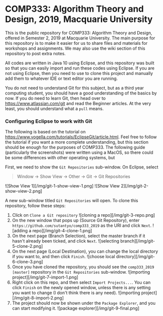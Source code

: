 # COMP333: Algorithm Theory and Design, 2019, Macquarie University 

This is the public repository for COMP333: Algorithm Theory and Design, offered in Semester 2, 2019 at Macquarie University.
The main purpose for this repository is to make it easier for us to share files and materials for workshops and assignments.
We may also use the wiki section of this repository to post extra notes.

All codes are written in Java 10 using Eclipse, and this repository was built so that you can easily import and 
run these codes using Eclipse. If you are not using Eclipse, then you need to use to clone this project and 
manually add them to whatever IDE or text editor you are running. 

You do not need to understand Git for this subject, but as a third year computing student, you should have a good 
understanding of the basics by now. If you do need to learn Git, then head over to https://www.atlassian.com/git 
and read the Beginner articles. At the very least, you should understand what a `pull` means. 

### Configuring Eclipse to work with Git

The following is based on the tutorial on https://www.vogella.com/tutorials/EclipseGit/article.html. Feel free to follow 
the tutorial if you want a more complete understanding, but this section should be enough for the purposes of COMP333.
The following guide (particularly the screenshots) were written using a MacOS, so there could be some differences 
with other operating systems, but 

First, we need to show the `Git Repositories` sub-window. On Eclipse, select

> Window -> Show View -> Other -> Git -> Git Repositories

![Show View 1][/img/git-1-show-view-1.png]
![Show View 2][/img/git-2-show-view-2.png]

A new sub-window titled `Git Repositories` will open. To clone this repository, follow these steps: 
1. Click on `Clone a Git repository` 
![cloning a repo][/img/git-3-repo.png]
2. On the new window that pops up (Source Git Repository), enter `https://github.com/sutantyo/comp333_2019` as the URI and click `Next`. 
![adding a repo][/img/git-4-clone-1.png]
3. On the next page (Branch Selection), select the master branch if it hasn't already been ticked, and click `Next`.
![selecting branch][/img/git-5-clone-2.png]
4. On the next page (Local Destination), you can change the local directory if you want to, and then click `Finish`.
![choose local directory][/img/git-6-clone-3.png]
5. Once you have cloned the repository, you should see the `comp333_2019 [master]` repository in the `Git Repositories` sub-window.
![importing project][/img/git-7-import-1.png]
6. Right click on this repo, and then select `Import Projects...`. You can click `Finish` on the newly opened window, unless there is any setting you want to change (I don't think there is any need). 
![importing project][/img/git-8-import-2.png]
7. The project should now be shown under the `Package Explorer`, and you can start modifying it. 
![package explorer][/img/git-9-final.png]
